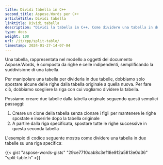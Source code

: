 ```yaml
---
title: Dividi tabella in C++
second_title: Aspose.Words per C++
articleTitle: Dividi tabella
linktitle: Dividi tabella
description: "Dividi la tabella in C++. Come dividere una tabella in due tabelle separate C++."
type: docs
weight: 100
url: /it/cpp/split-table/
timestamp: 2024-01-27-14-07-04
---
```


Una tabella, rappresentata nel modello a oggetti del documento Aspose.Words, è composta da righe e celle indipendenti, semplificando la suddivisione di una tabella.

Per manipolare una tabella per dividerla in due tabelle, dobbiamo solo spostare alcune delle righe dalla tabella originale a quella nuova. Per fare ciò, dobbiamo scegliere la riga con cui vogliamo dividere la tabella.

Possiamo creare due tabelle dalla tabella originale seguendo questi semplici passaggi:

1. Creare un clone della tabella senza clonare i figli per mantenere le righe spostate e inserirle dopo la tabella originale
2. A partire dalla riga specificata, spostare tutte le righe successive in questa seconda tabella

L'esempio di codice seguente mostra come dividere una tabella in due tabelle su una riga specifica:

{{< gist "aspose-words-gists" "29ce7710cab8c3ef18e912a5813e0d36" "split-table.h" >}}
